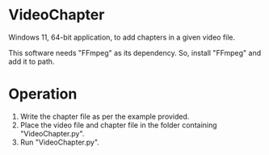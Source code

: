 # VideoChapter
Windows 11, 64-bit application, to add chapters in a given video file.

This software needs "FFmpeg" as its dependency. So, install "FFmpeg" and add it to path.

Operation
=========
1. Write the chapter file as per the example provided.
2. Place the video file and chapter file in the folder containing "VideoChapter.py".
3. Run "VideoChapter.py".
